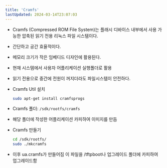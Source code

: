 ```yaml
---
title: 'Cramfs'
lastUpdated: 2024-03-14T23:07:03
---
```

- Cramfs (Compressed ROM File System)는 플래시 디바이스 내부에서 사용 가능한 압축된 읽기 전용 리눅스 파일 시스템이다.
- 간단하고 공간 효율적이다.
- 메모리 크기가 작은 임베디드 디자인에 활용된다.
- 현재 시스템에서 사용자 어플리케이션 실행폴더로 활용
- 읽기 전용으로 중간에 전원이 꺼지더라도 파일시스템이 안전하다.

- Cramfs Util 설치
  
    ```bash
    sudo apt-get install cramfsprogs
    ```

- Cramfs 폴더: `/sdk/rootfs/cramfs`
- 해당 폴더에 작성한 어플리케이션 카피하여 이미지를 만듬
  
- Cramfs 만들기
  ```bash
  cd /sdk/rootfs/
  sudo ./mkcramfs
  ```

- 이후 ua.cramfs가 만들어짐 이 파일을 /tftpboot나 업그레이드 폴더에 카피하여 업그레이드함
